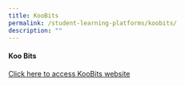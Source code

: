 ```yaml
---
title: KooBits
permalink: /student-learning-platforms/koobits/
description: ""
---
```

#### **Koo Bits**

[Click here to access KooBits website](https://www.koobits.com/)